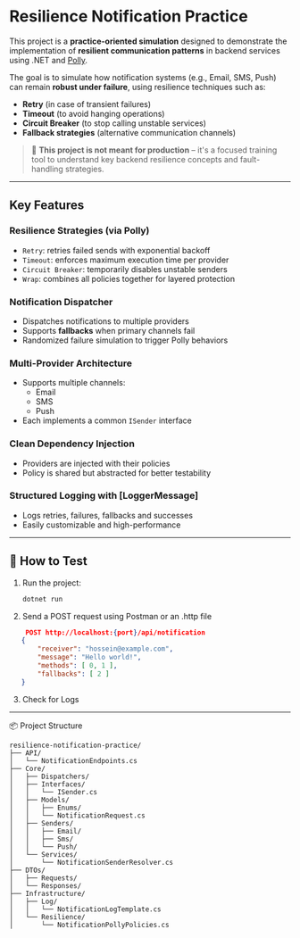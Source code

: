 # Resilience Notification Practice

This project is a **practice-oriented simulation** designed to demonstrate the implementation of **resilient communication patterns** in backend services using .NET and [Polly](https://github.com/App-vNext/Polly).

The goal is to simulate how notification systems (e.g., Email, SMS, Push) can remain **robust under failure**, using resilience techniques such as:

- **Retry** (in case of transient failures)
- **Timeout** (to avoid hanging operations)
- **Circuit Breaker** (to stop calling unstable services)
- **Fallback strategies** (alternative communication channels)

> 📌 **This project is not meant for production** – it's a focused training tool to understand key backend resilience concepts and fault-handling strategies.

---

##  Key Features

###  Resilience Strategies (via Polly)
- `Retry`: retries failed sends with exponential backoff
- `Timeout`: enforces maximum execution time per provider
- `Circuit Breaker`: temporarily disables unstable senders
- `Wrap`: combines all policies together for layered protection

###  Notification Dispatcher
- Dispatches notifications to multiple providers
- Supports **fallbacks** when primary channels fail
- Randomized failure simulation to trigger Polly behaviors

###  Multi-Provider Architecture
- Supports multiple channels:
  - Email
  - SMS
  - Push
- Each implements a common `ISender` interface

###  Clean Dependency Injection
- Providers are injected with their policies
- Policy is shared but abstracted for better testability

###  Structured Logging with [LoggerMessage]
- Logs retries, failures, fallbacks and successes
- Easily customizable and high-performance

---

## 🧪 How to Test

1. Run the project:
   ```bash
   dotnet run

2. Send a POST request using Postman or an .http file 
 ```json
     POST http://localhost:{port}/api/notification
    {
        "receiver": "hossein@example.com",
        "message": "Hello world!",
        "methods": [ 0, 1 ],
        "fallbacks": [ 2 ]
    }
```
3. Check for Logs

---
📦 Project Structure
```
resilience-notification-practice/
├── API/
│   └── NotificationEndpoints.cs
├── Core/
│   ├── Dispatchers/
│   ├── Interfaces/
│   │   └── ISender.cs
│   ├── Models/
│   │   ├── Enums/
│   │   └── NotificationRequest.cs
│   ├── Senders/
│   │   ├── Email/
│   │   ├── Sms/
│   │   └── Push/
│   └── Services/
│       └── NotificationSenderResolver.cs
├── DTOs/
│   ├── Requests/
│   └── Responses/
├── Infrastructure/
│   ├── Log/
│   │   └── NotificationLogTemplate.cs
│   └── Resilience/
│       └── NotificationPollyPolicies.cs
```
